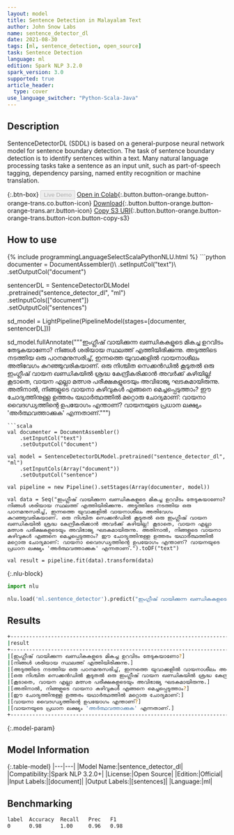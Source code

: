 ```yaml
---
layout: model
title: Sentence Detection in Malayalam Text
author: John Snow Labs
name: sentence_detector_dl
date: 2021-08-30
tags: [ml, sentence_detection, open_source]
task: Sentence Detection
language: ml
edition: Spark NLP 3.2.0
spark_version: 3.0
supported: true
article_header:
  type: cover
use_language_switcher: "Python-Scala-Java"
---
```


## Description

SentenceDetectorDL (SDDL) is based on a general-purpose neural network model for sentence boundary detection. The task of sentence boundary detection is to identify sentences within a text. Many natural language processing tasks take a sentence as an input unit, such as part-of-speech tagging, dependency parsing, named entity recognition or machine translation.

{:.btn-box}
<button class="button button-orange" disabled>Live Demo</button>
[Open in Colab](https://colab.research.google.com/github/JohnSnowLabs/spark-nlp-workshop/blob/master/tutorials/Certification_Trainings/Public/9.SentenceDetectorDL.ipynb){:.button.button-orange.button-orange-trans.co.button-icon}
[Download](https://s3.amazonaws.com/auxdata.johnsnowlabs.com/public/models/sentence_detector_dl_ml_3.2.0_3.0_1630336657068.zip){:.button.button-orange.button-orange-trans.arr.button-icon}
[Copy S3 URI](s3://auxdata.johnsnowlabs.com/public/models/sentence_detector_dl_ml_3.2.0_3.0_1630336657068.zip){:.button.button-orange.button-orange-trans.button-icon.button-copy-s3}

## How to use



<div class="tabs-box" markdown="1">
{% include programmingLanguageSelectScalaPythonNLU.html %}
```python
documenter = DocumentAssembler()\
    .setInputCol("text")\
    .setOutputCol("document")
    
sentencerDL = SentenceDetectorDLModel\
  .pretrained("sentence_detector_dl", "ml") \
  .setInputCols(["document"]) \
  .setOutputCol("sentences")

sd_model = LightPipeline(PipelineModel(stages=[documenter, sentencerDL]))

sd_model.fullAnnotate("""ഇംഗ്ലീഷ് വായിക്കുന്ന ഖണ്ഡികകളുടെ മികച്ച ഉറവിടം തേടുകയാണോ? നിങ്ങൾ ശരിയായ സ്ഥലത്ത് എത്തിയിരിക്കുന്നു. അടുത്തിടെ നടത്തിയ ഒരു പഠനമനുസരിച്ച്, ഇന്നത്തെ യുവാക്കളിൽ വായനാശീലം അതിവേഗം കുറഞ്ഞുവരികയാണ്. ഒരു നിശ്ചിത സെക്കൻഡിൽ കൂടുതൽ ഒരു ഇംഗ്ലീഷ് വായന ഖണ്ഡികയിൽ ശ്രദ്ധ കേന്ദ്രീകരിക്കാൻ അവർക്ക് കഴിയില്ല! കൂടാതെ, വായന എല്ലാ മത്സര പരീക്ഷകളുടെയും അവിഭാജ്യ ഘടകമായിരുന്നു. അതിനാൽ, നിങ്ങളുടെ വായനാ കഴിവുകൾ എങ്ങനെ മെച്ചപ്പെടുത്താം? ഈ ചോദ്യത്തിനുള്ള ഉത്തരം യഥാർത്ഥത്തിൽ മറ്റൊരു ചോദ്യമാണ്: വായനാ വൈദഗ്ധ്യത്തിന്റെ ഉപയോഗം എന്താണ്? വായനയുടെ പ്രധാന ലക്ഷ്യം 'അർത്ഥവത്താക്കുക' എന്നതാണ്.""")

```
```scala
val documenter = DocumentAssembler()
    .setInputCol("text")
    .setOutputCol("document")

val model = SentenceDetectorDLModel.pretrained("sentence_detector_dl", "ml")
	.setInputCols(Array("document"))
	.setOutputCol("sentence")

val pipeline = new Pipeline().setStages(Array(documenter, model))

val data = Seq("ഇംഗ്ലീഷ് വായിക്കുന്ന ഖണ്ഡികകളുടെ മികച്ച ഉറവിടം തേടുകയാണോ? നിങ്ങൾ ശരിയായ സ്ഥലത്ത് എത്തിയിരിക്കുന്നു. അടുത്തിടെ നടത്തിയ ഒരു പഠനമനുസരിച്ച്, ഇന്നത്തെ യുവാക്കളിൽ വായനാശീലം അതിവേഗം കുറഞ്ഞുവരികയാണ്. ഒരു നിശ്ചിത സെക്കൻഡിൽ കൂടുതൽ ഒരു ഇംഗ്ലീഷ് വായന ഖണ്ഡികയിൽ ശ്രദ്ധ കേന്ദ്രീകരിക്കാൻ അവർക്ക് കഴിയില്ല! കൂടാതെ, വായന എല്ലാ മത്സര പരീക്ഷകളുടെയും അവിഭാജ്യ ഘടകമായിരുന്നു. അതിനാൽ, നിങ്ങളുടെ വായനാ കഴിവുകൾ എങ്ങനെ മെച്ചപ്പെടുത്താം? ഈ ചോദ്യത്തിനുള്ള ഉത്തരം യഥാർത്ഥത്തിൽ മറ്റൊരു ചോദ്യമാണ്: വായനാ വൈദഗ്ധ്യത്തിന്റെ ഉപയോഗം എന്താണ്? വായനയുടെ പ്രധാന ലക്ഷ്യം 'അർത്ഥവത്താക്കുക' എന്നതാണ്.").toDF("text")

val result = pipeline.fit(data).transform(data)

```

{:.nlu-block}
```python
import nlu

nlu.load('ml.sentence_detector').predict("ഇംഗ്ലീഷ് വായിക്കുന്ന ഖണ്ഡികകളുടെ മികച്ച ഉറവിടം തേടുകയാണോ? നിങ്ങൾ ശരിയായ സ്ഥലത്ത് എത്തിയിരിക്കുന്നു. അടുത്തിടെ നടത്തിയ ഒരു പഠനമനുസരിച്ച്, ഇന്നത്തെ യുവാക്കളിൽ വായനാശീലം അതിവേഗം കുറഞ്ഞുവരികയാണ്. ഒരു നിശ്ചിത സെക്കൻഡിൽ കൂടുതൽ ഒരു ഇംഗ്ലീഷ് വായന ഖണ്ഡികയിൽ ശ്രദ്ധ കേന്ദ്രീകരിക്കാൻ അവർക്ക് കഴിയില്ല! കൂടാതെ, വായന എല്ലാ മത്സര പരീക്ഷകളുടെയും അവിഭാജ്യ ഘടകമായിരുന്നു. അതിനാൽ, നിങ്ങളുടെ വായനാ കഴിവുകൾ എങ്ങനെ മെച്ചപ്പെടുത്താം? ഈ ചോദ്യത്തിനുള്ള ഉത്തരം യഥാർത്ഥത്തിൽ മറ്റൊരു ചോദ്യമാണ്: വായനാ വൈദഗ്ധ്യത്തിന്റെ ഉപയോഗം എന്താണ്? വായനയുടെ പ്രധാന ലക്ഷ്യം 'അർത്ഥവത്താക്കുക' എന്നതാണ്.", output_level ='sentence')  
```
</div>

## Results

```bash
+----------------------------------------------------------------------------------------------------+
|result                                                                                              |
+----------------------------------------------------------------------------------------------------+
|[ഇംഗ്ലീഷ് വായിക്കുന്ന ഖണ്ഡികകളുടെ മികച്ച ഉറവിടം തേടുകയാണോ?]                                         |
|[നിങ്ങൾ ശരിയായ സ്ഥലത്ത് എത്തിയിരിക്കുന്നു.]                                                         |
|[അടുത്തിടെ നടത്തിയ ഒരു പഠനമനുസരിച്ച്, ഇന്നത്തെ യുവാക്കളിൽ വായനാശീലം അതിവേഗം കുറഞ്ഞുവരികയാണ്.]       |
|[ഒരു നിശ്ചിത സെക്കൻഡിൽ കൂടുതൽ ഒരു ഇംഗ്ലീഷ് വായന ഖണ്ഡികയിൽ ശ്രദ്ധ കേന്ദ്രീകരിക്കാൻ അവർക്ക് കഴിയില്ല!]|
|[കൂടാതെ, വായന എല്ലാ മത്സര പരീക്ഷകളുടെയും അവിഭാജ്യ ഘടകമായിരുന്നു.]                                   |
|[അതിനാൽ, നിങ്ങളുടെ വായനാ കഴിവുകൾ എങ്ങനെ മെച്ചപ്പെടുത്താം?]                                          |
|[ഈ ചോദ്യത്തിനുള്ള ഉത്തരം യഥാർത്ഥത്തിൽ മറ്റൊരു ചോദ്യമാണ്:]                                           |
|[വായനാ വൈദഗ്ധ്യത്തിന്റെ ഉപയോഗം എന്താണ്?]                                                            |
|[വായനയുടെ പ്രധാന ലക്ഷ്യം 'അർത്ഥവത്താക്കുക' എന്നതാണ്.]                                               |
+----------------------------------------------------------------------------------------------------+


```

{:.model-param}
## Model Information

{:.table-model}
|---|---|
|Model Name:|sentence_detector_dl|
|Compatibility:|Spark NLP 3.2.0+|
|License:|Open Source|
|Edition:|Official|
|Input Labels:|[document]|
|Output Labels:|[sentences]|
|Language:|ml|

## Benchmarking

```bash
label  Accuracy  Recall   Prec   F1  
0      0.98      1.00     0.96   0.98
```